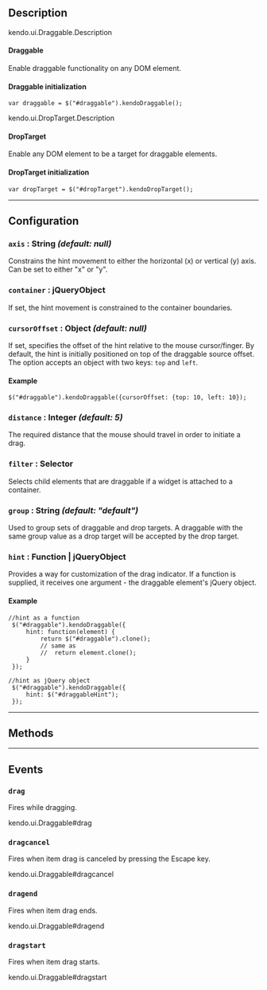 ## Description


kendo.ui.Draggable.Description

#### Draggable

Enable draggable functionality on any DOM element.

#### **Draggable** initialization

    var draggable = $("#draggable").kendoDraggable();


kendo.ui.DropTarget.Description

#### DropTarget

Enable any DOM element to be a target for draggable elements.

#### **DropTarget** initialization

    var dropTarget = $("#dropTarget").kendoDropTarget();



------------------------------------------

## Configuration

### `axis` : **String** *(default: null)* 

 Constrains the hint movement to either the horizontal (x) or vertical (y) axis. Can be set to either "x" or "y".

### `container` : **jQueryObject**  

If set, the hint movement is constrained to the container boundaries.

### `cursorOffset` : **Object** *(default: null)* 

 If set, specifies the offset of the hint relative to the mouse cursor/finger.By default, the hint is initially positioned on top of the draggable source offset. The option accepts an object with two keys: <code>top</code> and <code>left</code>.

#### Example



    $("#draggable").kendoDraggable({cursorOffset: {top: 10, left: 10});

### `distance` : **Integer** *(default: 5)* 

 The required distance that the mouse should travel in order to initiate a drag.

### `filter` : **Selector**  

Selects child elements that are draggable if a widget is attached to a container.

### `group` : **String** *(default: "default")* 

 Used to group sets of draggable and drop targets. A draggable with the same group value as a drop target will be accepted by the drop target.

### `hint` : **Function | jQueryObject**  

Provides a way for customization of the drag indicator. If a function is supplied, it receives one argument - the draggable element's jQuery object.

#### Example



    //hint as a function
     $("#draggable").kendoDraggable({
         hint: function(element) {
             return $("#draggable").clone();
             // same as
             //  return element.clone();
         }
     });
    
    //hint as jQuery object
     $("#draggable").kendoDraggable({
         hint: $("#draggableHint");
     });



------------------------------------------

## Methods



------------------------------------------

## Events

### `drag`
Fires while dragging.

kendo.ui.Draggable#drag


### `dragcancel`
Fires when item drag is canceled by pressing the Escape key.

kendo.ui.Draggable#dragcancel


### `dragend`
Fires when item drag ends.

kendo.ui.Draggable#dragend


### `dragstart`
Fires when item drag starts.

kendo.ui.Draggable#dragstart


